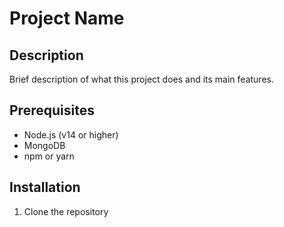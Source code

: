 # Project Name

## Description

Brief description of what this project does and its main features.

## Prerequisites

- Node.js (v14 or higher)
- MongoDB
- npm or yarn

## Installation

1. Clone the repository

```bash

```
